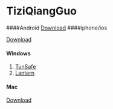 # TiziQiangGuo

####Android
[Download](https://github.com/KeXueQiangGuo/TiZiQiangGuo/tree/master/android)
####iphone/ios   

[Download](https://github.com/KeXueQiangGuo/TiZiQiangGuo/tree/master/iphone)
#### Windows
1. [TunSafe](https://github.com/KeXueQiangGuo/TiZiQiangGuo/tree/master/windows/tunsafe "tunsafe")
2. [Lantern](https://github.com/getlantern/lantern)


#### Mac  
[Download](https://github.com/KeXueQiangGuo/TiZiQiangGuo/tree/master/mac)
	
 
